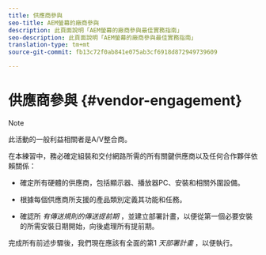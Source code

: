 ```yaml
---
title: 供應商參與
seo-title: AEM螢幕的廠商參與
description: 此頁面說明「AEM螢幕的廠商參與最佳實務指南」
seo-description: 此頁面說明「AEM螢幕的廠商參與最佳實務指南」
translation-type: tm+mt
source-git-commit: fb13c72f0ab841e075ab3cf6918d872949739609

---
```



# 供應商參與 {#vendor-engagement}

>[!NOTE]
>
>此活動的一般利益相關者是A/V整合商。

在本練習中，務必確定組裝和交付網路所需的所有關鍵供應商以及任何合作夥伴依賴關係：

* 確定所有硬體的供應商，包括顯示器、播放器PC、安裝和相關外圍設備。

* 根據每個供應商所支援的產品類別定義其功能和任務。

* 確認所 *有傳送規則的傳送提前期* ，並建立部署計畫，以便從第一個必要安裝的所需安裝日期開始，向後處理所有提前期。

完成所有前述步驟後，我們現在應該有全面的第1 *天部署計畫* ，以便執行。
